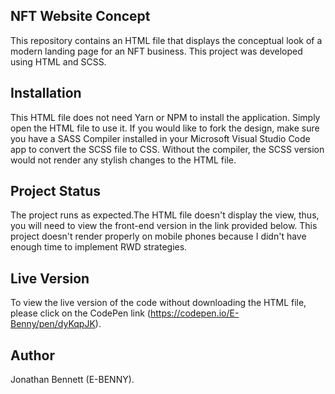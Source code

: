 ## NFT Website Concept
This repository contains an HTML file that displays the conceptual look of a modern landing page for an NFT business. This project was developed using HTML and SCSS.

## Installation
This HTML file does not need Yarn or NPM to install the application. Simply open the HTML file to use it. If you would like to fork the design, make sure you have a SASS Compiler installed in your Microsoft Visual Studio Code app to convert the SCSS file to CSS. Without the compiler, the SCSS version would not render any stylish changes to the HTML file.

## Project Status
The project runs as expected.The HTML file doesn't display the view, thus, you will need to view the front-end version in the link provided below. This project doesn't render properly on mobile phones because I didn't have enough time to implement RWD strategies.

## Live Version
To view the live version of the code without downloading the HTML file, please click on the CodePen link (https://codepen.io/E-Benny/pen/dyKqpJK).

## Author
Jonathan Bennett (E-BENNY).